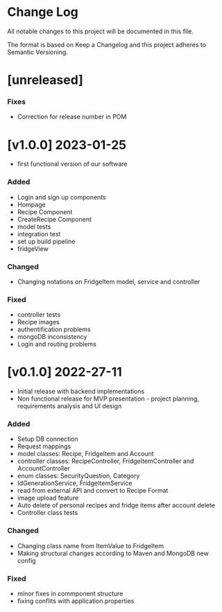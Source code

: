 # Change Log
All notable changes to this project will be documented in this file.

The format is based on Keep a Changelog and this project adheres to Semantic Versioning.

# [unreleased]

### Fixes

* Correction for release number in POM

# [v1.0.0] 2023-01-25

* first functional version of our software

### Added 
* Login and sign up components
* Hompage
* Recipe Component
* CreateRecipe Component
* model tests
* integration test
* set up build pipeline
* fridgeView

### Changed
* Changing notations on FridgeItem model, service and controller


### Fixed
* controller tests
* Recipe images
* authentification problems
* mongoDB inconsistency
* Login and routing problems


# [v0.1.0] 2022-27-11

* Initial release with backend implementations
* Non functional release for MVP presentation - project planning, requirements analysis and UI design

### Added
* Setup DB connection
* Request mappings
* model classes: Recipe, FridgeItem and Account
* controller classes: RecipeController, FridgeItemController and AccountController
* enum classes: SecurityQuestion, Category
* IdGenerationService, FridgeItemService
* read from external API and convert to Recipe Format
* image upload feature
* Auto delete of personal recipes and fridge items after account delete
* Controller class tests

### Changed
* Changing class name from ItemValue to FridgeItem
* Making structural changes according to Maven and MongoDB new config

### Fixed
* minor fixes in commponent structure
* fixing conflits with application.properties

